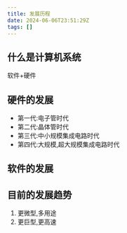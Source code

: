 ```yaml
---
title: 发展历程
date: 2024-06-06T23:51:29Z
tags: []
---
```


## 什么是计算机系统

软件+硬件

## 硬件的发展

- 第一代:电子管时代
- 第二代:晶体管时代
- 第三代:中小规模集成电路时代
- 第四代:大规模,超大规模集成电路时代

## 软件的发展

## 目前的发展趋势

1. 更微型,多用途
2. 更巨型,更高速
